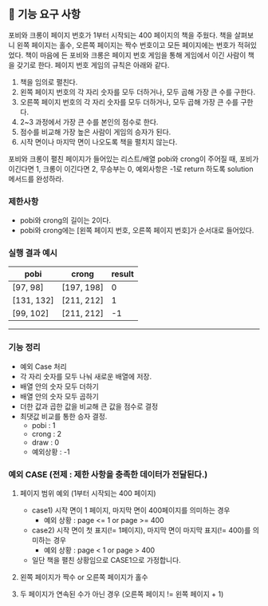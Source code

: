 ## 🚀 기능 요구 사항

포비와 크롱이 페이지 번호가 1부터 시작되는 400 페이지의 책을 주웠다. 책을 살펴보니 왼쪽 페이지는 홀수, 오른쪽 페이지는 짝수 번호이고 모든 페이지에는 번호가 적혀있었다. 책이 마음에 든 포비와 크롱은 페이지 번호 게임을 통해 게임에서 이긴 사람이 책을 갖기로 한다. 페이지 번호 게임의 규칙은 아래와 같다.

1. 책을 임의로 펼친다.
2. 왼쪽 페이지 번호의 각 자리 숫자를 모두 더하거나, 모두 곱해 가장 큰 수를 구한다.
3. 오른쪽 페이지 번호의 각 자리 숫자를 모두 더하거나, 모두 곱해 가장 큰 수를 구한다.
4. 2~3 과정에서 가장 큰 수를 본인의 점수로 한다.
5. 점수를 비교해 가장 높은 사람이 게임의 승자가 된다.
6. 시작 면이나 마지막 면이 나오도록 책을 펼치지 않는다.

포비와 크롱이 펼친 페이지가 들어있는 리스트/배열 pobi와 crong이 주어질 때, 포비가 이긴다면 1, 크롱이 이긴다면 2, 무승부는 0, 예외사항은 -1로 return 하도록 solution 메서드를 완성하라.

### 제한사항

- pobi와 crong의 길이는 2이다.
- pobi와 crong에는 [왼쪽 페이지 번호, 오른쪽 페이지 번호]가 순서대로 들어있다.

### 실행 결과 예시

| pobi | crong | result |
| --- | --- | --- |
| [97, 98] | [197, 198] | 0 |
| [131, 132] | [211, 212] | 1 |
| [99, 102] | [211, 212] | -1 |

---

### 기능 정리
- 예외 Case 처리
- 각 자리 숫자를 모두 나눠 새로운 배열에 저장.
- 배열 안의 숫자 모두 더하기
- 배열 안의 숫자 모두 곱하기
- 더한 값과 곱한 값을 비교해 큰 값을 점수로 결정
- 최댓값 비교를 통한 승자 결정. 
  - pobi : 1
  - crong : 2
  - draw : 0
  - 예외상황 : -1

### 예외 CASE (전제 : 제한 사항을 충족한 데이터가 전달된다.)
1. 페이지 범위 예외 (1부터 시작되는 400 페이지)
   - case1) 시작 면이 1 페이지, 마지막 면이 400페이지를 의미하는 경우
     - 예외 상황 : page <= 1 or page >= 400
   - case2) 시작 면이 첫 표지(!= 1페이지), 마지막 면이 마지막 표지(!= 400)를 의미하는 경우
     - 예외 상황 : page < 1 or page > 400
   - 일단 책을 펼친 상황임으로 CASE1으로 가정합니다.

2. 왼쪽 페이지가 짝수 or 오른쪽 페이지가 홀수
3. 두 페이지가 연속된 수가 아닌 경우 (오른쪽 페이지 != 왼쪽 페이지 + 1)